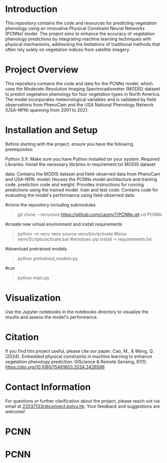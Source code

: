 # Introduction

This repository contains the code and resources for predicting vegetation phenology using an innovative Physical Constraint Neural Networks (PCNNs) model. The project aims to enhance the accuracy of vegetation phenology predictions by integrating machine learning techniques with physical mechanisms, addressing the limitations of traditional methods that often rely solely on vegetation indices from satellite imagery.

# Project Overview
This repository contains the code and data for the PCNNs model, which uses the Moderate-Resolution Imaging Spectroradiometer (MODIS) dataset to predict vegetation phenology for four vegetation types in North America. The model incorporates meteorological variables and is validated by field observations from PhenoCam and the USA National Phenology Network (USA-NPN) spanning from 2001 to 2021.


# Installation and Setup
Before starting with the project, ensure you have the following prerequisites:

Python 3.X: Make sure you have Python installed on your system.
Required Libraries: Install the necessary libraries in requirement.txt
MODIS dataset

data: Contains the MODIS dataset and field-observed data from PhenoCam and USA-NPN.
model: Houses the PCNNs model architecture and training code.
prediction code and weight: Provides instructions for running predictions using the trained model.
train and test code: Contains code for evaluating the model's performance using field-observed data.

#clone the repository including submodules
>git clone --recursive https://github.com/caomy7/PCNNs.git
>cd PCNNs

#create new virtual environment and install requirements
>python -m venv venv
>source venv/bin/activate              #linux
>venv/Scripts/activate.bat                #windows
>pip install -r requirements.txt

#download pretrained models
>python pretrained_models.py

#run
>python main.py




# Visualization
Use the Jupyter notebooks in the notebooks directory to visualize the results and assess the model's performance.

# Citation
If you find this project useful, please cite our paper:
Cao, M., & Weng, Q. (2024). Embedded physical constraints in machine learning to enhance vegetation phenology prediction. GIScience & Remote Sensing, 61(1). https://doi.org/10.1080/15481603.2024.2426598

# Contact Information
For questions or further clarification about the project, please reach out via email at 22037133r@connect.polyu.hk. Your feedback and suggestions are welcome!



# PCNN
# PCNN
